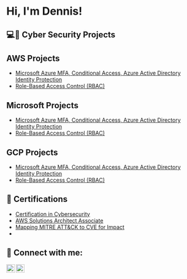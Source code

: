 <h1>Hi, I'm Dennis! </h1>

<h2>💻🔐 Cyber Security Projects</h2>
<h2>AWS Projects</h2>

  - [Microsoft Azure MFA, Conditional Access, Azure Active Directory Identity Protection](https://github.com/dennisawermensah/AD_PS)
  - [Role-Based Access Control (RBAC)](https://github.com/dennisawermensah/AD_PS)
  
<h2>Microsoft Projects</h2>

  - [Microsoft Azure MFA, Conditional Access, Azure Active Directory Identity Protection](https://github.com/dennisawermensah/AD_PS)
  - [Role-Based Access Control (RBAC)](https://github.com/dennisawermensah/AD_PS)
  
<h2>GCP Projects</h2>

  - [Microsoft Azure MFA, Conditional Access, Azure Active Directory Identity Protection](https://github.com/dennisawermensah/AD_PS)
  - [Role-Based Access Control (RBAC)](https://github.com/dennisawermensah/AD_PS)

<h2>📃 Certifications</h2>

- [Certification in Cybersecurity](https://www.youtube.com/watch?v=a83ASGn_V_s)
- [AWS Solutions Architect Associate](https://www.credly.com/org/amazon-web-services/badge/aws-certified-solutions-architect-associate)
- [Mapping MITRE ATT&CK to CVE for Impact](https://www.credly.com/badges/9120f681-6e63-4213-a97e-dae35d766126/public_url)
- <div data-iframe-width="150" data-iframe-height="270" data-share-badge-id="9120f681-6e63-4213-a97e-dae35d766126" data-share-badge-host="https://www.credly.com"></div><script type="text/javascript" async src="//cdn.credly.com/assets/utilities/embed.js"></script>


<h2> 🤳 Connect with me:</h2>

[<img align="left" alt="awer_mensah | Twitter" width="22px" src="https://cdn.jsdelivr.net/npm/simple-icons@v3/icons/twitter.svg" />][twitter]
[<img align="left" alt="dennisawermensah | LinkedIn" width="22px" src="https://cdn.jsdelivr.net/npm/simple-icons@v3/icons/linkedin.svg" />][linkedin]

[twitter]: https://twitter.com/awer_mensah
[linkedin]: https://www.linkedin.com/in/dennisawermensah/

<!--
**joshmadakor1/joshmadakor1** is a ✨ _special_ ✨ repository because its `README.md` (this file) appears on your GitHub profile.

Here are some ideas to get you started:

- 🔭 I’m currently working on ...
- 🌱 I’m currently learning ...
- 👯 I’m looking to collaborate on ...
- 🤔 I’m looking for help with ...
- 💬 Ask me about ...
- 📫 How to reach me: ...
- 😄 Pronouns: ...
- ⚡ Fun fact: ...
-->
